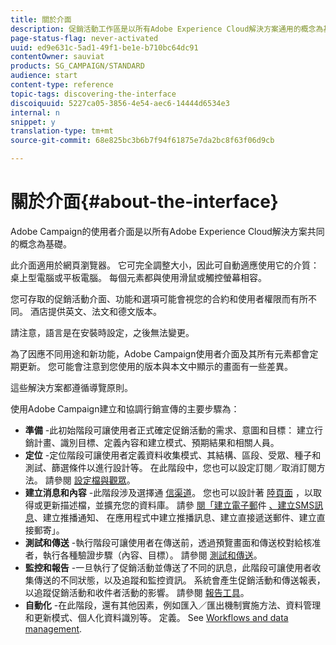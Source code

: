```yaml
---
title: 關於介面
description: 促銷活動工作區是以所有Adobe Experience Cloud解決方案通用的概念為基礎。
page-status-flag: never-activated
uuid: ed9e631c-5ad1-49f1-be1e-b710bc64dc91
contentOwner: sauviat
products: SG_CAMPAIGN/STANDARD
audience: start
content-type: reference
topic-tags: discovering-the-interface
discoiquuid: 5227ca05-3856-4e54-aec6-14444d6534e3
internal: n
snippet: y
translation-type: tm+mt
source-git-commit: 68e825bc3b6b7f94f61875e7da2bc8f63f06d9cb

---
```



# 關於介面{#about-the-interface}

Adobe Campaign的使用者介面是以所有Adobe Experience Cloud解決方案共同的概念為基礎。

此介面適用於網頁瀏覽器。 它可完全調整大小，因此可自動適應使用它的介質： 桌上型電腦或平板電腦。 每個元素都與使用滑鼠或觸控螢幕相容。

您可存取的促銷活動介面、功能和選項可能會視您的合約和使用者權限而有所不同。 酒店提供英文、法文和德文版本。

請注意，語言是在安裝時設定，之後無法變更。

為了因應不同用途和新功能，Adobe Campaign使用者介面及其所有元素都會定期更新。 您可能會注意到您使用的版本與本文中顯示的畫面有一些差異。

這些解決方案都遵循導覽原則。

使用Adobe Campaign建立和協調行銷宣傳的主要步驟為：

* **準備** -此初始階段可讓使用者正式確定促銷活動的需求、意圖和目標： 建立行銷計畫、識別目標、定義內容和建立模式、預期結果和相關人員。
* **定位** -定位階段可讓使用者定義資料收集模式、其結構、區段、受眾、種子和測試、篩選條件以進行設計等。 在此階段中，您也可以設定訂閱／取消訂閱方法。 請參閱 [設定檔與觀眾](../../audiences/using/about-profiles.md)。
* **建立消息和內容** -此階段涉及選擇通 [信渠道](../../channels/using/get-started-communication-channels.md)。 您也可以設計著 [陸頁面](../../channels/using/getting-started-with-landing-pages.md) ，以取得或更新描述檔，並擴充您的資料庫。 請參 [閱「建立電子郵](../../channels/using/creating-an-email.md)件 [、建立SMS訊息](../../channels/using/creating-an-sms-message.md)、建立推播通知、 [](../../channels/using/preparing-and-sending-a-push-notification.md)[](../../channels/using/about-in-app-messaging.md)[](../../channels/using/creating-the-direct-mail.md)在應用程式中建立推播訊息、建立直接遞送郵件、建立直接郵寄」。
* **測試和傳送** -執行階段可讓使用者在傳送前，透過預覽畫面和傳送校對給核准者，執行各種驗證步驟（內容、目標）。 請參閱 [測試和傳送](../../sending/using/get-started-sending-messages.md)。
* **監控和報告** -一旦執行了促銷活動並傳送了不同的訊息，此階段可讓使用者收集傳送的不同狀態，以及追蹤和監控資訊。 系統會產生促銷活動和傳送報表，以追蹤促銷活動和收件者活動的影響。 請參閱 [報告工具](../../reporting/using/about-dynamic-reports.md)。
* **自動化** -在此階段，還有其他因素，例如匯入／匯出機制實施方法、資料管理和更新模式、個人化資料識別等。 定義。 See [Workflows and data management](../../automating/using/get-started-workflows.md).
